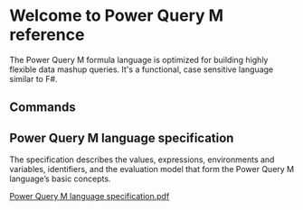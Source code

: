 # Welcome to Power Query M reference

The Power Query M formula language is optimized for building highly flexible data mashup queries. It's a functional, case sensitive language similar to F#.

## Commands

## Power Query M language specification
 
The specification describes the values, expressions, environments and variables, identifiers, and the evaluation model that form the Power Query M language’s basic concepts.

[Power Query M language specification.pdf](http://download.microsoft.com/download/8/1/A/81A62C9B-04D5-4B6D-B162-D28E4D848552/Power%20Query%20Formula%20Language%20Specification%20(October%202016).pdf)
